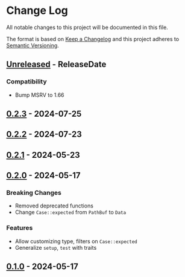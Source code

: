# Change Log
All notable changes to this project will be documented in this file.

The format is based on [Keep a Changelog](https://keepachangelog.com/)
and this project adheres to [Semantic Versioning](https://semver.org/).

<!-- next-header -->
## [Unreleased] - ReleaseDate

### Compatibility

- Bump MSRV to 1.66

## [0.2.3] - 2024-07-25

## [0.2.2] - 2024-07-23

## [0.2.1] - 2024-05-23

## [0.2.0] - 2024-05-17

### Breaking Changes

- Removed deprecated functions
- Change `Case::expected` from `PathBuf` to `Data`

### Features

- Allow customizing type, filters on `Case::expected`
- Generalize `setup`, `test` with traits

## [0.1.0] - 2024-05-17

<!-- next-url -->
[Unreleased]: https://github.com/assert-rs/trycmd/compare/tryfn-v0.2.3...HEAD
[0.2.3]: https://github.com/assert-rs/trycmd/compare/tryfn-v0.2.2...tryfn-v0.2.3
[0.2.2]: https://github.com/assert-rs/trycmd/compare/tryfn-v0.2.1...tryfn-v0.2.2
[0.2.1]: https://github.com/assert-rs/trycmd/compare/tryfn-v0.2.0...tryfn-v0.2.1
[0.2.0]: https://github.com/assert-rs/trycmd/compare/tryfn-v0.1.0...tryfn-v0.2.0
[0.1.0]: https://github.com/assert-rs/trycmd/compare/3e293f6f6167270d85f57a7b59fd94590af6fa97...tryfn-v0.1.0
